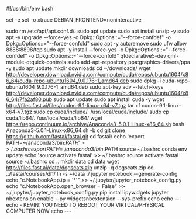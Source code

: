 #!/usr/bin/env bash

set -e
set -o xtrace
DEBIAN_FRONTEND=noninteractive

sudo rm /etc/apt/apt.conf.d/*.*
sudo apt update
sudo apt install unzip -y
sudo apt -y upgrade --force-yes -o Dpkg::Options::="--force-confdef" -o Dpkg::Options::="--force-confold"
sudo apt -y autoremove
sudo ufw allow 8888:8898/tcp
sudo apt -y install --force-yes -o Dpkg::Options::="--force-confdef" -o Dpkg::Options::="--force-confold" qtdeclarative5-dev qml-module-qtquick-controls
sudo add-apt-repository ppa:graphics-drivers/ppa -y
sudo apt update
mkdir downloads
cd ~/downloads/
wget http://developer.download.nvidia.com/compute/cuda/repos/ubuntu1604/x86_64/cuda-repo-ubuntu1604_9.0.176-1_amd64.deb
sudo dpkg -i cuda-repo-ubuntu1604_9.0.176-1_amd64.deb
sudo apt-key adv --fetch-keys http://developer.download.nvidia.com/compute/cuda/repos/ubuntu1604/x86_64/7fa2af80.pub
sudo apt update
sudo apt install cuda -y
wget http://files.fast.ai/files/cudnn-9.1-linux-x64-v7.tgz
tar xf cudnn-9.1-linux-x64-v7.tgz
sudo cp cuda/include/*.* /usr/local/cuda/include/
sudo cp cuda/lib64/*.* /usr/local/cuda/lib64/
wget https://repo.continuum.io/archive/Anaconda3-5.0.1-Linux-x86_64.sh
bash Anaconda3-5.0.1-Linux-x86_64.sh -b
cd
git clone https://github.com/fastai/fastai.git
cd fastai/
echo 'export PATH=~/anaconda3/bin:$PATH' >> ~/.bashrc
export PATH=~/anaconda3/bin:$PATH
source ~/.bashrc
conda env update
echo 'source activate fastai' >> ~/.bashrc
source activate fastai
source ~/.bashrc
cd ..
mkdir data
cd data
wget http://files.fast.ai/data/dogscats.zip
unzip -q dogscats.zip
cd ../fastai/courses/dl1/
ln -s ~/data ./
jupyter notebook --generate-config
echo "c.NotebookApp.ip = '*'" >> ~/.jupyter/jupyter_notebook_config.py
echo "c.NotebookApp.open_browser = False" >> ~/.jupyter/jupyter_notebook_config.py
pip install ipywidgets
jupyter nbextension enable --py widgetsnbextension --sys-prefix
echo
echo ---
echo - KEVIN: YOU NEED TO REBOOT YOUR VIRTUAL/PHYSICAL COMPUTER NOW
echo ---
